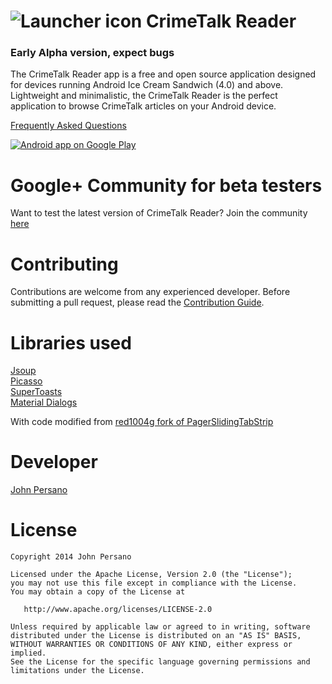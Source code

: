 ![Launcher icon][icon] CrimeTalk Reader
=======================================

### Early Alpha version, expect bugs

The CrimeTalk Reader app is a free and open source application designed for devices running Android Ice Cream Sandwich (4.0) and above. 
Lightweight and minimalistic, the CrimeTalk Reader is the perfect application to browse CrimeTalk articles on your Android device. 

[Frequently Asked Questions](https://github.com/JohnPersano/CrimeTalk-Reader/wiki/FAQ)

<a href="https://play.google.com/store/apps/details?id=uk.org.crimetalk">
  <img alt="Android app on Google Play"
       src="https://developer.android.com/images/brand/en_app_rgb_wo_60.png" />
</a>

Google+ Community for beta testers
==================================

Want to test the latest version of CrimeTalk Reader? Join the community [here](https://plus.google.com/u/0/communities/115946088495805273785)

Contributing
===========

Contributions are welcome from any experienced developer. 
Before submitting a pull request, please read the [Contribution Guide](https://github.com/JohnPersano/CrimeTalk-Reader/wiki/Contribution-Guide).

Libraries used
==================================

[Jsoup](http://jsoup.org/) <br>
[Picasso](http://square.github.io/picasso/) <br>
[SuperToasts](https://github.com/JohnPersano/SuperToasts) <br>
[Material Dialogs](https://github.com/afollestad/material-dialogs) <br>

With code modified from
[red1004g fork of PagerSlidingTabStrip](https://github.com/red1004g/PagerSlidingTabStrip)

Developer
=========
[John Persano](https://plus.google.com/+JohnPersano)

License
=======

    Copyright 2014 John Persano

    Licensed under the Apache License, Version 2.0 (the "License");
    you may not use this file except in compliance with the License.
    You may obtain a copy of the License at

       http://www.apache.org/licenses/LICENSE-2.0

    Unless required by applicable law or agreed to in writing, software
    distributed under the License is distributed on an "AS IS" BASIS,
    WITHOUT WARRANTIES OR CONDITIONS OF ANY KIND, either express or implied.
    See the License for the specific language governing permissions and
    limitations under the License.





















[icon]: https://github.com/JohnPersano/CrimeTalk-Reader/blob/master/app/src/main/res/drawable-xhdpi/ic_launcher.png
